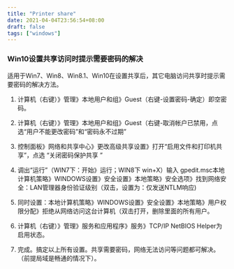 ```yaml
---
title: "Printer share"
date: 2021-04-04T23:56:54+08:00
draft: false
tags: ["windows"]
---
```

### Win10设置共享访问时提示需要密码的解决

适用于Win7、Win8、Win8.1、Win10在设置共享后，其它电脑访问共享时提示需要密码的解决方法。

1. 计算机（右键）》管理》本地用户和组》Guest（右键-设置密码-确定）即空密码。

1. 计算机（右键）》管理》本地用户和组》Guest（右键-取消帐户已禁用，点选“用户不能更改密码”和“密码永不过期”

1. 控制面板》网络和共享中心》更改高级共享设置》打开“启用文件和打印机共享”，点选 “关闭密码保护共享 ”

1. 调出“运行”（WIN7下：开始》运行；WIN8下 win+X）输入 gpedit.msc本地计算机策略》WINDOWS设置》安全设置》本地策略》安全选项》找到网络安全：LAN管理器身份验证级别（双击，设置为：仅发送NTLM响应)

1. 同时设置：本地计算机策略》WINDOWS设置》安全设置》本地策略》用户权限分配》拒绝从网络访问这台计算机（双击打开，删除里面的所有用户。

1. 计算机（右键）》管理》服务和应用程序》服务》TCP/IP NetBIOS Helper为启用状态。

1. 完成。搞定以上所有设置。共享需要密码，网络无法访问等问题都可解决。（前提局域是畅通的情况下）。